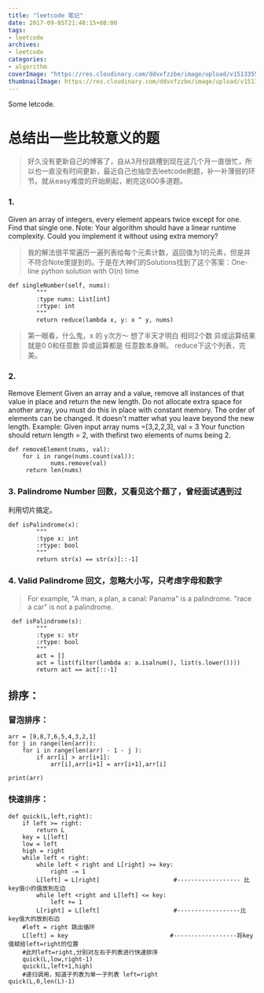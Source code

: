 ```yaml
---
title: "leetcode 笔记"
date: 2017-09-05T21:48:15+08:00
tags:
- leetcode
archives:
- leetcode
categories:
- algorithm
coverImage: "https://res.cloudinary.com/ddvxfzzbe/image/upload/v1513355392/ChMkJ1f8ljWIBAmcAA-gWT6p-0oAAWzegGSHVwAD6Bx012_telyks.jpg"
thumbnailImage: https://res.cloudinary.com/ddvxfzzbe/image/upload/v1513355321/Real_gaggav.png
---
```


Some letcode.

<!--more-->


# 总结出一些比较意义的题
> 好久没有更新自己的博客了，自从3月份跳槽到现在这几个月一直很忙，所以也一直没有时间更新，最近自己也抽空去leetcode刷题，补一补薄弱的环节。就从easy难度的开始刷起，刷完这600多道题。

### 1.

Given an array of integers, every element appears twice except for one. Find that single one. Note: Your algorithm should have a linear runtime complexity. Could you implement it without using extra memory?

> 我的解法很平常遍历一遍列表给每个元素计数，返回值为1的元素，但是并不符合Note里提到的。于是在大神们的Solutions找到了这个答案：One-line python solution with O(n) time

    def singleNumber(self, nums):
            """
            :type nums: List[int]
            :rtype: int
            """
            return reduce(lambda x, y: x ^ y, nums)


> 第一眼看，什么鬼，x 的 y次方～ 想了半天才明白 相同2个数 异或运算结果就是0 0和任意数 异或运算都是 任意数本身啊。  reduce下这个列表，完美。


### 2.
Remove Element Given an array and a value, remove all instances of that value in place and return the new length. Do not allocate extra space for another array, you must do this in place with constant memory. The order of elements can be changed. It doesn't matter what  you leave beyond the new length. Example: Given input array nums =[3,2,2,3], val = 3 Your function should return length = 2, with thefirst two elements of nums being 2.

```
def removeElement(nums, val):
    for i in range(nums.count(val)):
            nums.remove(val)
     return len(nums)
```
### 3. Palindrome Number 回数，又看见这个题了，曾经面试遇到过
利用切片搞定。
```
def isPalindrome(x):
        """
        :type x: int
        :rtype: bool
        """
        return str(x) == str(x)[::-1]
```
### 4. Valid Palindrome 回文，忽略大小写，只考虑字母和数字
> For example,
"A man, a plan, a canal: Panama" is a palindrome.
"race a car" is not a palindrome.
```
 def isPalindrome(s):
        """
        :type s: str
        :rtype: bool
        """
        act = []
        act = list(filter(lambda a: a.isalnum(), list(s.lower())))
        return act == act[::-1]
```


## 排序：
### 冒泡排序：
```
arr = [9,8,7,6,5,4,3,2,1]
for j in range(len(arr)):
    for i in range(len(arr) - 1 - j ):
        if arr[i] > arr[i+1]:
            arr[i],arr[i+1] = arr[i+1],arr[i]

print(arr)
```

### 快速排序：
```
def quick(L,left,right):
    if left >= right:
        return L
    key = L[left]
    low = left
    high = right
    while left < right:
        while left < right and L[right] >= key:
            right -= 1
        L[left] = L[right]                     #------------------ 比key值小的值放到左边
        while left <right and L[left] <= key:
            left += 1
        L[right] = L[left]                     #------------------比key值大的放到右边
    #left = right 跳出循环
    L[left] = key                             #------------------将key值赋给left=right的位置
    #此时left=right,分别对左右子列表进行快速排序
    quick(L,low,right-1)
    quick(L,left+1,high)
    #递归调用，知道子列表为单一子列表 left=right
quick(L,0,len(L)-1)
```






